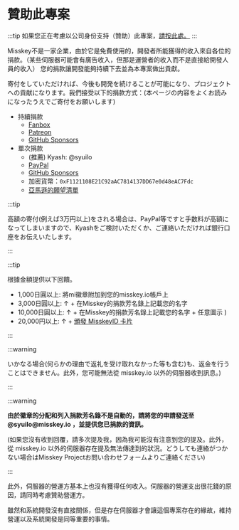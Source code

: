 # 贊助此專案

:::tip
如果您正在考慮以公司身份支持（贊助）此專案，[請按此處。](/docs/become-a-sponsor/)
:::

Misskey不是一家企業，由於它是免費使用的，開發者所能獲得的收入來自各位的捐款。（某些伺服器可能會有廣告收入，但那是運營者的收入而不是直接給開發人員的收入）
您的捐款讓開發能夠持續下去並為本專案做出貢獻。

寄付をしていただければ、今後も開発を続けることが可能になり、プロジェクトへの貢献になります。我們接受以下的捐款方式：(本ページの内容をよくお読みになったうえでご寄付をお願いします)

- 持續捐款
  - [Fanbox](https://syuilo.fanbox.cc/)
  - [Patreon](https://www.patreon.com/syuilo)
  - [GitHub Sponsors](https://github.com/sponsors/misskey-dev)
- 單次捐款
  - (推薦) Kyash: @syuilo
  - [PayPal](https://paypal.me/syuilo)
  - [GitHub Sponsors](https://github.com/sponsors/misskey-dev)
  - 加密貨幣：`0xF1121108E21C92aAC7814137DD67e0d48eAC7Fdc`
  - [亞馬遜的願望清單](https://www.amazon.jp/hz/wishlist/ls/4JG4P6XKX9KD?ref_=wl_share)

:::tip

高額の寄付(例えば3万円以上)をされる場合は、PayPal等ですと手数料が高額になってしまいますので、Kyashをご検討いただくか、ご連絡いただければ銀行口座をお伝えいたします。

:::

:::tip

根據金額提供以下回饋。

- 1,000日圓以上: 將mi徽章附加到您的misskey.io帳戶上
- 3,000日圓以上: ↑ + 在Misskey的捐款芳名錄上記載您的名字
- 10,000日圓以上: ↑ + 在Misskey的捐款芳名錄上記載您的名字 + 任意圖示 )
- 20,000円以上: ↑ + [頒發 MisskeyID 卡片](/docs/mi-card/)

:::

:::warning

いかなる場合(何らかの理由で返礼を受け取れなかった等も含む)も、返金を行うことはできません。此外，您可能無法從 misskey.io 以外的伺服器收到訊息。)

:::

:::warning

**由於徽章的分配和列入捐款芳名錄不是自動的，請將您的申請發送至\@syuilo\@misskey.io ，並提供您已捐款的資訊。**

(如果您沒有收到回覆，請多次提及我，因為我可能沒有注意到您的提及。此外，從 misskey.io 以外的伺服器存在提及無法傳達到的狀況。どうしても連絡がつかない場合はMisskey Projectお問い合わせフォームよりご連絡ください)

:::

此外，伺服器的營運方基本上也沒有獲得任何收入。伺服器的營運支出很花錢的原因，請同時考慮贊助營運方。

雖然和系統開發沒有直接關係，但是存在伺服器才會讓這個專案存在的緣故，維持營運以及系統開發是同等重要的事情。
